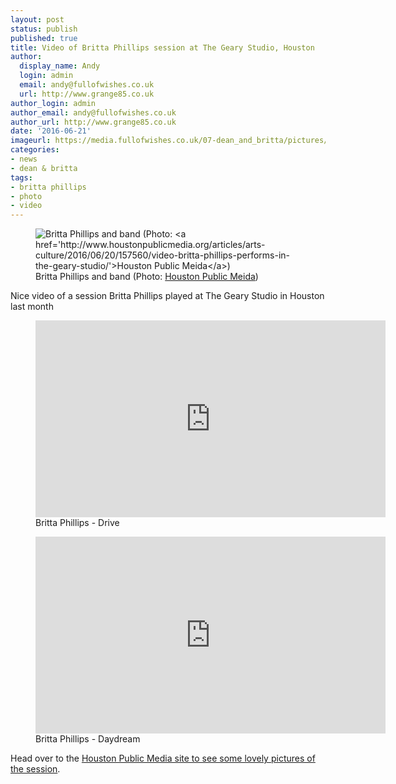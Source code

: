 ```yaml
---
layout: post
status: publish
published: true
title: Video of Britta Phillips session at The Geary Studio, Houston
author:
  display_name: Andy
  login: admin
  email: andy@fullofwishes.co.uk
  url: http://www.grange85.co.uk
author_login: admin
author_email: andy@fullofwishes.co.uk
author_url: http://www.grange85.co.uk
date: '2016-06-21'
imageurl: https://media.fullofwishes.co.uk/07-dean_and_britta/pictures/2016-05-britta-phillips-houston-public-media-01.jpg
categories:
- news
- dean & britta
tags:
- britta phillips
- photo
- video
---
```

<figure class="caption aligncenter"><img src="https://media.fullofwishes.co.uk/07-dean_and_britta/pictures/2016-05-britta-phillips-houston-public-media-01.jpg" alt="Britta Phillips and band (Photo: <a href='http://www.houstonpublicmedia.org/articles/arts-culture/2016/06/20/157560/video-britta-phillips-performs-in-the-geary-studio/'>Houston Public Meida</a>)" /><figcaption class="caption-text">Britta Phillips and band (Photo: <a href='http://www.houstonpublicmedia.org/articles/arts-culture/2016/06/20/157560/video-britta-phillips-performs-in-the-geary-studio/'>Houston Public Meida</a>)</figcaption></figure>

<p class="lead">Nice video of a session Britta Phillips played at The Geary Studio in Houston last month</p>

<figure class="caption aligncenter"><iframe width="560" height="315" src="https://www.youtube-nocookie.com/embed/ddNS5zSGvDU" frameborder="0" allowfullscreen></iframe><figcaption class="caption-text">Britta Phillips - Drive</figcaption></figure>
<figure class="caption aligncenter"><iframe width="560" height="315" src="https://www.youtube-nocookie.com/embed/SYNZzYc_-pQ" frameborder="0" allowfullscreen></iframe><figcaption class="caption-text">Britta Phillips - Daydream</figcaption></figure>

Head over to the <a href="http://www.houstonpublicmedia.org/articles/arts-culture/2016/06/20/157560/video-britta-phillips-performs-in-the-geary-studio/">Houston Public Media site to see some lovely pictures of the session</a>.

